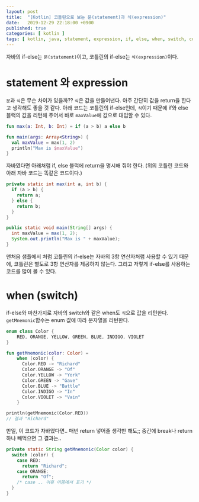 ```yaml
---
layout: post
title:  "[Kotlin] 코틀린으로 보는 문(statement)과 식(expression)"
date:   2019-12-29 22:18:00 +0900
published: true
categories: [ kotlin ]
tags: [ kotlin, java, statement, expression, if, else, when, switch, comparison ]
---
```


자바의 if-else는 `문(statement)`이고, 코틀린의 if-else는 `식(expression)`이다.


# statement 와 expression

`문`과 `식`은 무슨 차이가 있을까?? `식`은 값을 만들어낸다. 아주 간단히 값을 return을 한다고 생각해도 좋을 것 같다. 아래 코드는 코틀린의 if-else인데, `식`이기 때문에 if와 else 블럭의 값을 리턴해 주어서 바로 `maxValue`에 값으로 대입할 수 있다.

```kotlin
fun max(a: Int, b: Int) = if (a > b) a else b

fun main(args: Array<String>) {
  val maxValue = max(1, 2)
  println("Max is $maxValue")
}
```

자바였다면 아래처럼 if, else 블럭에 return을 명시해 줘야 한다. (위의 코틀린 코드와 아래 자바 코드는 똑같은 코드이다.)

```java
private static int max(int a, int b) {
  if (a > b) {
    return a;
  } else {
    return b;
  }
}

public static void main(String[] args) {
  int maxValue = max(1, 2);
  System.out.println("Max is " + maxValue);
}
```

맨처음 샘플에서 처럼 코틀린의 if-else는 자바의 3항 연산자처럼 사용할 수 있기 때문에, 코틀린은 별도로 3항 연산자를 제공하지 않는다. 그리고 저렇게 if-else를 사용하는 코드를 많이 볼 수 있다.


# when (switch)

if-else와 마찬가지로 자바의 switch와 같은 when도 `식`으로 값을 리턴한다. `getMnemonic`함수는 enum 값에 따라 문자열을 리턴한다.

```kotlin
enum class Color {
    RED, ORANGE, YELLOW, GREEN, BLUE, INDIGO, VIOLET
}

fun getMnemonic(color: Color) =
    when (color) {
      Color.RED -> "Richard"
      Color.ORANGE -> "Of"
      Color.YELLOW -> "York"
      Color.GREEN -> "Gave"
      Color.BLUE -> "Battle"
      Color.INDIGO -> "In"
      Color.VIOLET -> "Vain"
    }

println(getMnemonic(Color.RED))
// 결과 "Richard"
```

만일, 이 코드가 자바였다면.. 매번 return 넣어줄 생각만 해도;; 중간에 break나 return 하나 빼먹으면 그 결과는..

```java
private static String getMnemonic(Color color) {
  switch (color) {
    case RED:
      return "Richard";
    case ORANGE:
      return "Of";
    /* case .. 어휴 이쯤에서 포기 */
  }
}
```
